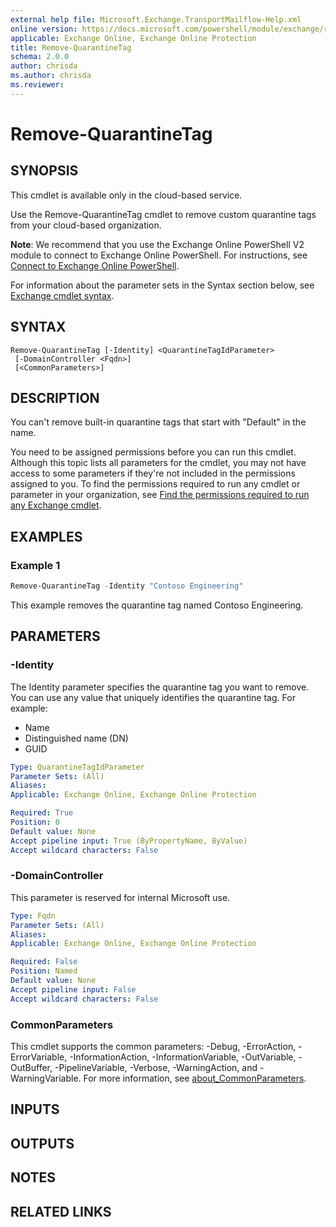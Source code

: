 ```yaml
---
external help file: Microsoft.Exchange.TransportMailflow-Help.xml
online version: https://docs.microsoft.com/powershell/module/exchange/remove-quarantinetag
applicable: Exchange Online, Exchange Online Protection
title: Remove-QuarantineTag
schema: 2.0.0
author: chrisda
ms.author: chrisda
ms.reviewer:
---
```


# Remove-QuarantineTag

## SYNOPSIS
This cmdlet is available only in the cloud-based service.

Use the Remove-QuarantineTag cmdlet to remove custom quarantine tags from your cloud-based organization.

**Note**: We recommend that you use the Exchange Online PowerShell V2 module to connect to Exchange Online PowerShell. For instructions, see [Connect to Exchange Online PowerShell](https://docs.microsoft.com/powershell/exchange/connect-to-exchange-online-powershell).

For information about the parameter sets in the Syntax section below, see [Exchange cmdlet syntax](https://docs.microsoft.com/powershell/exchange/exchange-cmdlet-syntax).

## SYNTAX

```
Remove-QuarantineTag [-Identity] <QuarantineTagIdParameter>
 [-DomainController <Fqdn>]
 [<CommonParameters>]
```

## DESCRIPTION
You can't remove built-in quarantine tags that start with "Default" in the name.

You need to be assigned permissions before you can run this cmdlet. Although this topic lists all parameters for the cmdlet, you may not have access to some parameters if they're not included in the permissions assigned to you. To find the permissions required to run any cmdlet or parameter in your organization, see [Find the permissions required to run any Exchange cmdlet](https://docs.microsoft.com/powershell/exchange/find-exchange-cmdlet-permissions).

## EXAMPLES

### Example 1
```powershell
Remove-QuarantineTag -Identity "Contoso Engineering"
```

This example removes the quarantine tag named Contoso Engineering.

## PARAMETERS

### -Identity
The Identity parameter specifies the quarantine tag you want to remove. You can use any value that uniquely identifies the quarantine tag. For example:

- Name
- Distinguished name (DN)
- GUID

```yaml
Type: QuarantineTagIdParameter
Parameter Sets: (All)
Aliases:
Applicable: Exchange Online, Exchange Online Protection

Required: True
Position: 0
Default value: None
Accept pipeline input: True (ByPropertyName, ByValue)
Accept wildcard characters: False
```

### -DomainController
This parameter is reserved for internal Microsoft use.

```yaml
Type: Fqdn
Parameter Sets: (All)
Aliases:
Applicable: Exchange Online, Exchange Online Protection

Required: False
Position: Named
Default value: None
Accept pipeline input: False
Accept wildcard characters: False
```

### CommonParameters
This cmdlet supports the common parameters: -Debug, -ErrorAction, -ErrorVariable, -InformationAction, -InformationVariable, -OutVariable, -OutBuffer, -PipelineVariable, -Verbose, -WarningAction, and -WarningVariable. For more information, see [about_CommonParameters](https://go.microsoft.com/fwlink/p/?LinkID=113216).

## INPUTS

###  

## OUTPUTS

###  

## NOTES

## RELATED LINKS
